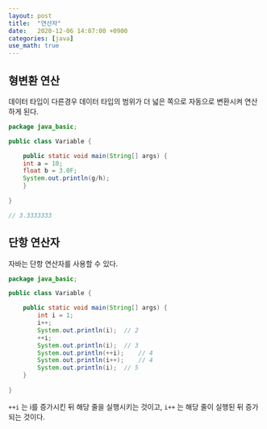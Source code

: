 ```yaml
---
layout: post
title:  "연산자"
date:   2020-12-06 14:07:00 +0900
categories: [java]
use_math: true
---
```


## 형변환 연산

데이터 타입이 다른경우 데이터 타입의 범위가 더 넓은 쪽으로 자동으로 변환시켜 연산하게 된다.

```java
package java_basic;

public class Variable {

	public static void main(String[] args) {
    int a = 10;
    float b = 3.0F;
    System.out.println(g/h);
	}
  
}

// 3.3333333
```



## 단항 연산자

자바는 단항 연산자를 사용할 수 있다.

```java
package java_basic;

public class Variable {

	public static void main(String[] args) {
		int i = 1;
		i++;
		System.out.println(i);	// 2
		++i;
		System.out.println(i);	// 3
		System.out.println(++i);	// 4
		System.out.println(i++);	// 4
		System.out.println(i);	// 5
	}
  
}
```

`++i` 는 i를 증가시킨 뒤 해당 줄을 실행시키는 것이고, `i++` 는 해당 줄이 실행된 뒤 증가되는 것이다.

